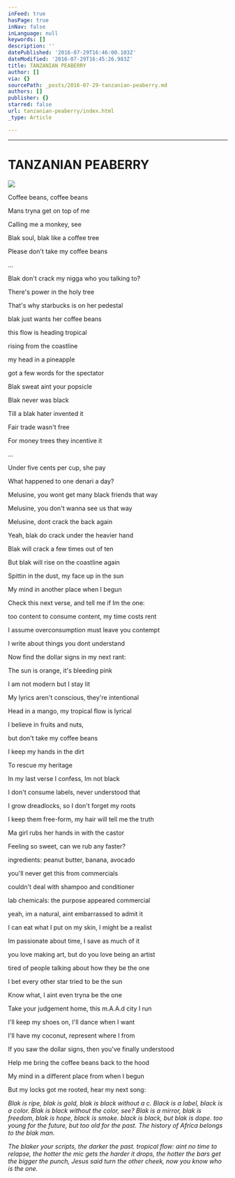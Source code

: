 ```yaml
---
inFeed: true
hasPage: true
inNav: false
inLanguage: null
keywords: []
description: ''
datePublished: '2016-07-29T16:46:00.103Z'
dateModified: '2016-07-29T16:45:26.983Z'
title: TANZANIAN PEABERRY
author: []
via: {}
sourcePath: _posts/2016-07-29-tanzanian-peaberry.md
authors: []
publisher: {}
starred: false
url: tanzanian-peaberry/index.html
_type: Article

---
```

****

# TANZANIAN PEABERRY
![](https://the-grid-user-content.s3-us-west-2.amazonaws.com/4578bea9-7dff-4490-8057-943511ae4821.jpg)

Coffee beans, coffee beans

Mans tryna get on top of me

Calling me a monkey, see

Blak soul, blak like a coffee tree

Please don't take my coffee beans

...

Blak don't crack my nigga who you talking to?

There's power in the holy tree

That's why starbucks is on her pedestal

blak just wants her coffee beans

this flow is heading tropical

rising from the coastline

my head in a pineapple

got a few words for the spectator

Blak sweat aint your popsicle

Blak never was black

Till a blak hater invented it

Fair trade wasn't free

For money trees they incentive it

...

Under five cents per cup, she pay

What happened to one denari a day?

Melusine, you wont get many black friends that way

Melusine, you don't wanna see us that way

Melusine, dont crack the back again

Yeah, blak do crack under the heavier hand

Blak will crack a few times out of ten

But blak will rise on the coastline again

Spittin in the dust, my face up in the sun

My mind in another place when I begun

Check this next verse, and tell me if Im the one:

too content to consume content, my time costs rent

I assume overconsumption must leave you contempt

I write about things you dont understand

Now find the dollar signs in my next rant:

The sun is orange, it's bleeding pink

I am not modern but I stay lit

My lyrics aren't conscious, they're intentional

Head in a mango, my tropical flow is lyrical

I believe in fruits and nuts,

but don't take my coffee beans

I keep my hands in the dirt

To rescue my heritage

In my last verse I confess, Im not black

I don't consume labels, never understood that

I grow dreadlocks, so I don't forget my roots

I keep them free-form, my hair will tell me the truth

Ma girl rubs her hands in with the castor

Feeling so sweet, can we rub any faster?

ingredients: peanut butter, banana, avocado 

you'll never get this from commercials

couldn't deal with shampoo and conditioner

lab chemicals: the purpose appeared commercial

yeah, im a natural, aint embarrassed to admit it

I can eat what I put on my skin, I might be a realist

Im passionate about time, I save as much of it

you love making art, but do you love being an artist

tired of people talking about how they be the one

I bet every other star tried to be the sun

Know what, I aint even tryna be the one

Take your judgement home, this m.A.A.d city I run

I'll keep my shoes on, I'll dance when I want

I'll have my coconut, represent where I from

If you saw the dollar signs, then you've finally understood

Help me bring the coffee beans back to the hood

My mind in a different place from when I begun

But my locks got me rooted, hear my next song:

_Blak is ripe, blak is gold, blak is black without a c. Black is a label, black is a color. Blak is black without the color, see? Blak is a mirror, blak is freedom, blak is hope, black is smoke. black is black, but blak is dope. too young for the future, but too old for the past. The history of Africa belongs to the blak man._

_The blaker your scripts, the darker the past. tropical flow: aint no time to relapse, the hotter the mic gets the harder it drops, the hotter the bars get the bigger the punch, Jesus said turn the other cheek, now you know who is the one._